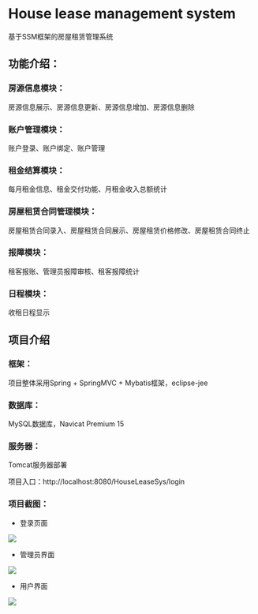 # House lease management system

基于SSM框架的房屋租赁管理系统

## 功能介绍：

### 房源信息模块： 

房源信息展示、房源信息更新、房源信息增加、房源信息删除    

### 账户管理模块： 

账户登录、账户绑定、账户管理   

### 租金结算模块： 

每月租金信息、租金交付功能、月租金收入总额统计  

### 房屋租赁合同管理模块： 

房屋租赁合同录入、房屋租赁合同展示、房屋租赁价格修改、房屋租赁合同终止  

### 报障模块： 

租客报账、管理员报障审核、租客报障统计   

### 日程模块：  

收租日程显示

## 项目介绍

### 框架：

项目整体采用Spring + SpringMVC + Mybatis框架，eclipse-jee

### 数据库：

MySQL数据库，Navicat Premium 15

### 服务器：

Tomcat服务器部署

项目入口：http://localhost:8080/HouseLeaseSys/login

### 项目截图：

- 登录页面

![](https://gitee.com/EtherealSymbol/drawing-bed/raw/master/house_lease_sys/login.png)

- 管理员界面

![](https://gitee.com/EtherealSymbol/drawing-bed/raw/master/house_lease_sys/admin.png)

- 用户界面

![](https://gitee.com/EtherealSymbol/drawing-bed/raw/master/house_lease_sys/user.png)
